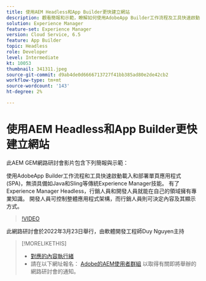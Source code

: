 ```yaml
---
title: 使用AEM Headless和App Builder更快建立網站
description: 觀看簡報和示範，瞭解如何使用AdobeApp Builder工作流程及工具快速啟動載入和部署單頁應用程式(SPA)。
solution: Experience Manager
feature-set: Experience Manager
version: Cloud Service, 6.5
feature: App Builder
topic: Headless
role: Developer
level: Intermediate
kt: 10053
thumbnail: 341311.jpeg
source-git-commit: d9ab4de0d6666713727f41bb385ad80e2de42cb2
workflow-type: tm+mt
source-wordcount: '143'
ht-degree: 2%

---
```


# 使用AEM Headless和App Builder更快建立網站

此AEM GEM網路研討會影片包含下列簡報與示範：

使用AdobeApp Builder工作流程和工具快速啟動載入和部署單頁應用程式(SPA)，無須具備如Java和Sling等傳統Experience Manager技能。 有了Experience Manager Headless，行銷人員和開發人員就能在自己的領域擁有專業知識。 開發人員可控制整體應用程式架構，而行銷人員則可決定內容及其顯示方式。

>[!VIDEO](https://video.tv.adobe.com/v/341311/?quality=12&learn=on)

此網路研討會於2022年3月23日舉行，由軟體開發工程師Duy Nguyen主持

>[!MORELIKETHIS]
>
>* [對應的內容執行緒](https://adobe.ly/3LkSWdm)
>* 請在以下網址報名： [Adobe的AEM使用者群組](https://aem-augs.adobe.com/) 以取得有關即將舉辦的網路研討會的通知。



<!-- >>* [Corresponding Adobe Experience Manager User Group Event page](https://aem-augs.adobe.com/details/adobe-experience-manager-aem-learning-chapter-presents-aem-gems-build-sites-faster-with-aem-headless-and-app-builder/) -->